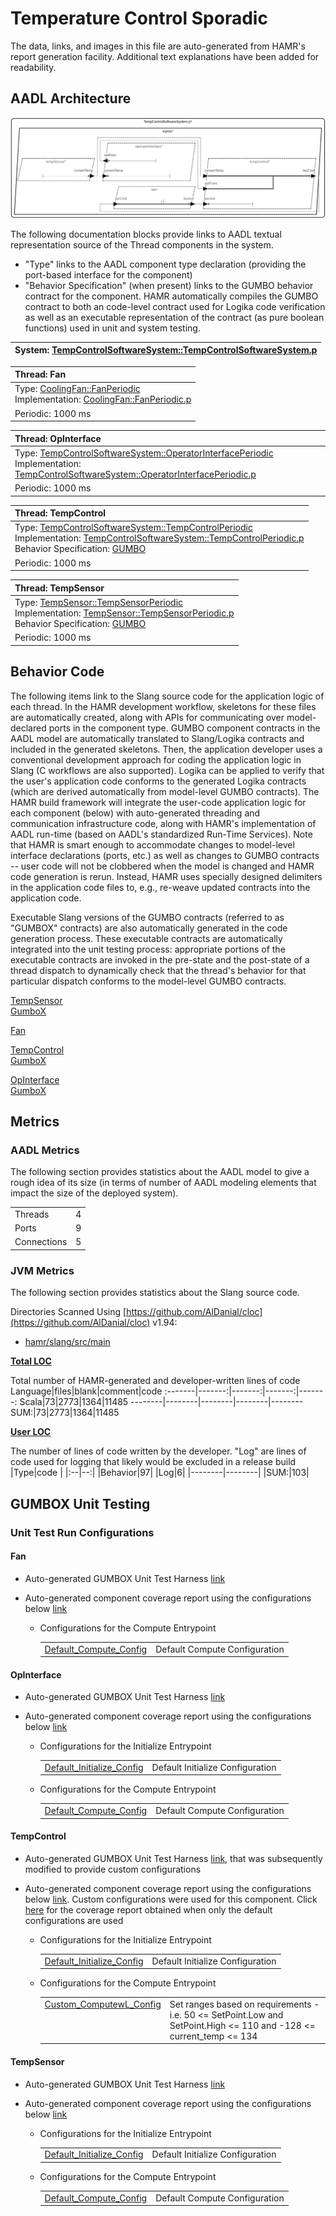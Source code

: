 # <!--start__temperature-control-sporadic-title-->Temperature Control Sporadic<!--end____temperature-control-sporadic-title-->
<!--start__temperature-control-sporadic-description-->
The data, links, and images in this file are auto-generated from HAMR's report generation facility. Additional text explanations have been added for readability.
<!--end____temperature-control-sporadic-description-->
## <!--start__temperature-control-sporadic_arch-section-title-->AADL Architecture<!--end____temperature-control-sporadic_arch-section-title-->
<!--start__temperature-control-sporadic_arch-section-description-->
![AADL Arch](aadl/diagrams/aadl-arch.svg)

The following documentation blocks provide links to AADL textual representation source of the Thread components in the system.
* "Type" links to the AADL component type declaration (providing the port-based interface for the component)
* "Behavior Specification" (when present) links to the GUMBO behavior contract for the component. HAMR automatically
compiles the GUMBO contract to both an code-level contract used for Logika code verification as well as an executable
representation of the contract (as pure boolean functions) used in unit and system testing.
<!--end____temperature-control-sporadic_arch-section-description-->
<!--start__temperature-control-sporadic_arch-section_aadl-arch-component-info-tempcontrolsoftwaresystem_p_instance-->
|System: [TempControlSoftwareSystem::TempControlSoftwareSystem.p](aadl/packages/TempControlSoftwareSystem.aadl#L60)|
|:--|
<!--end____temperature-control-sporadic_arch-section_aadl-arch-component-info-tempcontrolsoftwaresystem_p_instance-->
<!--start__temperature-control-sporadic_arch-section_aadl-arch-component-info-fan-fan-->
|Thread: Fan <!--[fan](aadl/packages/TempControlSoftwareSystem.aadl#L80)--> |
|:--|
|Type: [CoolingFan::FanPeriodic](aadl/packages/CoolingFan.aadl#L32)<br>Implementation: [CoolingFan::FanPeriodic.p](aadl/packages/CoolingFan.aadl#L58)|
|Periodic: 1000 ms|

<!--end____temperature-control-sporadic_arch-section_aadl-arch-component-info-fan-fan-->
<!--start__temperature-control-sporadic_arch-section_aadl-arch-component-info-operatorinterface-opinterface-->
|Thread: OpInterface <!--[operatorInterface](aadl/packages/TempControlSoftwareSystem.aadl#L82)--> |
|:--|
|Type: [TempControlSoftwareSystem::OperatorInterfacePeriodic](aadl/packages/TempControlSoftwareSystem.aadl#L210)<br>Implementation: [TempControlSoftwareSystem::OperatorInterfacePeriodic.p](aadl/packages/TempControlSoftwareSystem.aadl#L234)|
|Periodic: 1000 ms|

<!--end____temperature-control-sporadic_arch-section_aadl-arch-component-info-operatorinterface-opinterface-->
<!--start__temperature-control-sporadic_arch-section_aadl-arch-component-info-tempcontrol-tempcontrol-->
|Thread: TempControl <!--[tempControl](aadl/packages/TempControlSoftwareSystem.aadl#L81)--> |
|:--|
|Type: [TempControlSoftwareSystem::TempControlPeriodic](aadl/packages/TempControlSoftwareSystem.aadl#L111)<br>Implementation: [TempControlSoftwareSystem::TempControlPeriodic.p](aadl/packages/TempControlSoftwareSystem.aadl#L198)<br>Behavior Specification: [GUMBO](aadl/packages/TempControlSoftwareSystem.aadl#L131)|
|Periodic: 1000 ms|

<!--end____temperature-control-sporadic_arch-section_aadl-arch-component-info-tempcontrol-tempcontrol-->
<!--start__temperature-control-sporadic_arch-section_aadl-arch-component-info-tempsensor-tempsensor-->
|Thread: TempSensor <!--[tempSensor](aadl/packages/TempControlSoftwareSystem.aadl#L79)--> |
|:--|
|Type: [TempSensor::TempSensorPeriodic](aadl/packages/TempSensor.aadl#L45)<br>Implementation: [TempSensor::TempSensorPeriodic.p](aadl/packages/TempSensor.aadl#L71)<br>Behavior Specification: [GUMBO](aadl/packages/TempSensor.aadl#L60)|
|Periodic: 1000 ms|

<!--end____temperature-control-sporadic_arch-section_aadl-arch-component-info-tempsensor-tempsensor-->

## <!--start__temperature-control-sporadic_behavior-code-title-->Behavior Code<!--end____temperature-control-sporadic_behavior-code-title-->
<!--start__temperature-control-sporadic_behavior-code-description-->
The following items link to the Slang source code for the application logic of each thread.
In the HAMR development workflow, skeletons for these files are automatically created,
along with APIs for communicating over model-declared ports in the component type.
GUMBO component contracts in the AADL model are automatically translated to Slang/Logika
contracts and included in the generated skeletons. Then, the application developer uses a
conventional development approach for coding the application logic in Slang
(C workflows are also supported). Logika can be applied to verify that the user's
application code conforms to the generated Logika contracts (which are derived
automatically from model-level GUMBO contracts). The HAMR build framework will integrate
the user-code application logic for each component (below) with auto-generated threading
and communication infrastructure code, along with HAMR's implementation of AADL run-time
(based on AADL's standardized Run-Time Services). Note that HAMR is smart enough to
accommodate changes to model-level interface declarations (ports, etc.) as well as changes
to GUMBO contracts -- user code will not be clobbered when the model is changed and HAMR
code generation is rerun. Instead, HAMR uses specially designed delimiters in the
application code files to, e.g., re-weave updated contracts into the application code.

Executable Slang versions of the GUMBO contracts (referred to as "GUMBOX" contracts)
are also automatically generated in the code generation process. These executable
contracts are automatically integrated into the unit testing process: appropriate
portions of the executable contracts are invoked in the pre-state and the post-state
of a thread dispatch to dynamically check that the thread's behavior for that particular
dispatch conforms to the model-level GUMBO contracts.
<!--end____temperature-control-sporadic_behavior-code-description-->
<!--start__temperature-control-sporadic_behavior-code_slang-code-tempsensor-tempsensor-->
[TempSensor](hamr/slang/src/main/component/tc/TempSensor/TempSensorPeriodic_p_tcproc_tempSensor.scala)
<br>[GumboX](hamr/slang/src/main/bridge/tc/TempSensor/TempSensorPeriodic_p_tcproc_tempSensor_GumboX.scala)
<!--end____temperature-control-sporadic_behavior-code_slang-code-tempsensor-tempsensor-->
<!--start__temperature-control-sporadic_behavior-code_slang-code-fan-fan-->
[Fan](hamr/slang/src/main/component/tc/CoolingFan/FanPeriodic_p_tcproc_fan.scala)

<!--end____temperature-control-sporadic_behavior-code_slang-code-fan-fan-->
<!--start__temperature-control-sporadic_behavior-code_slang-code-tempcontrol-tempcontrol-->
[TempControl](hamr/slang/src/main/component/tc/TempControlSoftwareSystem/TempControlPeriodic_p_tcproc_tempControl.scala)
<br>[GumboX](hamr/slang/src/main/bridge/tc/TempControlSoftwareSystem/TempControlPeriodic_p_tcproc_tempControl_GumboX.scala)
<!--end____temperature-control-sporadic_behavior-code_slang-code-tempcontrol-tempcontrol-->
<!--start__temperature-control-sporadic_behavior-code_slang-code-operatorinterface-opinterface-->
[OpInterface](hamr/slang/src/main/component/tc/TempControlSoftwareSystem/OperatorInterfacePeriodic_p_tcproc_operatorInterface.scala)
<br>[GumboX](hamr/slang/src/main/bridge/tc/TempControlSoftwareSystem/OperatorInterfacePeriodic_p_tcproc_operatorInterface_GumboX.scala)
<!--end____temperature-control-sporadic_behavior-code_slang-code-operatorinterface-opinterface-->

## <!--start__temperature-control-sporadic_metrics-title-->Metrics<!--end____temperature-control-sporadic_metrics-title-->
<!--start__temperature-control-sporadic_metrics-description-->
<!--end____temperature-control-sporadic_metrics-description-->
### <!--start__temperature-control-sporadic_metrics_aadl-metrics-title-->AADL Metrics<!--end____temperature-control-sporadic_metrics_aadl-metrics-title-->
<!--start__temperature-control-sporadic_metrics_aadl-metrics-description-->
The following section provides statistics about the AADL model to give a rough idea of
its size (in terms of number of AADL modeling elements that impact the size of the deployed system).
<!--end____temperature-control-sporadic_metrics_aadl-metrics-description-->
<!--start__temperature-control-sporadic_metrics_aadl-metrics_aadl-metrics-content-block-->
| | |
|:--|:--|
|Threads|4|
|Ports|9|
|Connections|5|
<!--end____temperature-control-sporadic_metrics_aadl-metrics_aadl-metrics-content-block-->

### <!--start__temperature-control-sporadic_metrics_jvm-metrics-title-->JVM Metrics<!--end____temperature-control-sporadic_metrics_jvm-metrics-title-->
<!--start__temperature-control-sporadic_metrics_jvm-metrics-description-->
The following section provides statistics about the Slang source code.
<!--end____temperature-control-sporadic_metrics_jvm-metrics-description-->
<!--start__temperature-control-sporadic_metrics_jvm-metrics_temperature-control-sporadic_code_metrics-->
Directories Scanned Using [https://github.com/AlDanial/cloc](https://github.com/AlDanial/cloc) v1.94:
- [hamr/slang/src/main](hamr/slang/src/main)

<u><b>Total LOC</b></u>

Total number of HAMR-generated and developer-written lines of code
Language|files|blank|comment|code
:-------|-------:|-------:|-------:|-------:
Scala|73|2773|1364|11485
--------|--------|--------|--------|--------
SUM:|73|2773|1364|11485

<u><b>User LOC</b></u>

The number of lines of code written by the developer.
"Log" are lines of code used for logging that
likely would be excluded in a release build
 |Type|code |
 |:--|--:|
 |Behavior|97|
 |Log|6|
 |--------|--------|
 |SUM:|103|
<!--end____temperature-control-sporadic_metrics_jvm-metrics_temperature-control-sporadic_code_metrics-->

## <!--start__temperature-control-sporadic_gumbox-unit-testing-setup-title-->GUMBOX Unit Testing<!--end____temperature-control-sporadic_gumbox-unit-testing-setup-title-->
<!--start__temperature-control-sporadic_gumbox-unit-testing-setup-description-->
<!--end____temperature-control-sporadic_gumbox-unit-testing-setup-description-->
### <!--start__temperature-control-sporadic_gumbox-unit-testing-setup_configurations-title-->Unit Test Run Configurations<!--end____temperature-control-sporadic_gumbox-unit-testing-setup_configurations-title-->
<!--start__temperature-control-sporadic_gumbox-unit-testing-setup_configurations-description-->
<!--end____temperature-control-sporadic_gumbox-unit-testing-setup_configurations-description-->
#### <!--start__temperature-control-sporadic_gumbox-unit-testing-setup_configurations_fan_configurations-title-->Fan<!--end____temperature-control-sporadic_gumbox-unit-testing-setup_configurations_fan_configurations-title-->
<!--start__temperature-control-sporadic_gumbox-unit-testing-setup_configurations_fan_configurations-description-->
- Auto-generated GUMBOX Unit Test Harness [link](hamr/slang/src/test/bridge/tc/CoolingFan/FanPeriodic_p_tcproc_fan_GumboX_UnitTests.scala)
- Auto-generated component coverage report using the configurations below [link](https://people.cs.ksu.edu/~santos_jenkins/pub/gumbox-journal/custom_configs/tc/FanPeriodic_p_tcproc_fan_DSC_UnitTests/report.html)

    - Configurations for the Compute Entrypoint
      <table>
        <tr><td valign=top><a href="hamr/slang/src/test/util/tc/CoolingFan/FanPeriodic_p_tcproc_fan_UnitTestConfiguration_Util.scala#L22">Default_Compute_Config</a></td><td>Default Compute Configuration</td></tr>
      </table>

<!--end____temperature-control-sporadic_gumbox-unit-testing-setup_configurations_fan_configurations-description-->

#### <!--start__temperature-control-sporadic_gumbox-unit-testing-setup_configurations_opinterface_configurations-title-->OpInterface<!--end____temperature-control-sporadic_gumbox-unit-testing-setup_configurations_opinterface_configurations-title-->
<!--start__temperature-control-sporadic_gumbox-unit-testing-setup_configurations_opinterface_configurations-description-->
- Auto-generated GUMBOX Unit Test Harness [link](hamr/slang/src/test/bridge/tc/TempControlSoftwareSystem/OperatorInterfacePeriodic_p_tcproc_operatorInterface_GumboX_UnitTests.scala)
- Auto-generated component coverage report using the configurations below [link](https://people.cs.ksu.edu/~santos_jenkins/pub/gumbox-journal/custom_configs/tc/OperatorInterfacePeriodic_p_tcproc_operatorInterface_DSC_UnitTests/report.html)

    - Configurations for the Initialize Entrypoint
      <table>
        <tr><td valign=top><a href="hamr/slang/src/test/util/tc/TempControlSoftwareSystem/OperatorInterfacePeriodic_p_tcproc_operatorInterface_UnitTestConfiguration_Util.scala#L22">Default_Initialize_Config</a></td><td>Default Initialize Configuration</td></tr>
      </table>

    - Configurations for the Compute Entrypoint
      <table>
        <tr><td valign=top><a href="hamr/slang/src/test/util/tc/TempControlSoftwareSystem/OperatorInterfacePeriodic_p_tcproc_operatorInterface_UnitTestConfiguration_Util.scala#L38">Default_Compute_Config</a></td><td>Default Compute Configuration</td></tr>
      </table>

<!--end____temperature-control-sporadic_gumbox-unit-testing-setup_configurations_opinterface_configurations-description-->

#### <!--start__temperature-control-sporadic_gumbox-unit-testing-setup_configurations_tempcontrol_configurations-title-->TempControl<!--end____temperature-control-sporadic_gumbox-unit-testing-setup_configurations_tempcontrol_configurations-title-->
<!--start__temperature-control-sporadic_gumbox-unit-testing-setup_configurations_tempcontrol_configurations-description-->
- Auto-generated GUMBOX Unit Test Harness [link](hamr/slang/src/test/bridge/tc/TempControlSoftwareSystem/TempControlPeriodic_p_tcproc_tempControl_GumboX_UnitTests.scala), that was subsequently modified to provide custom configurations
- Auto-generated component coverage report using the configurations below [link](https://people.cs.ksu.edu/~santos_jenkins/pub/gumbox-journal/custom_configs/tc/TempControlPeriodic_p_tcproc_tempControl_DSC_UnitTests/report.html).  Custom configurations were used for this component. Click [here](https://people.cs.ksu.edu/~santos_jenkins/pub/gumbox-journal/default_configs/tc/TempControlPeriodic_p_tcproc_tempControl_DSC_UnitTests/report.html)
for the coverage report obtained when only the default configurations are used

    - Configurations for the Initialize Entrypoint
      <table>
        <tr><td valign=top><a href="hamr/slang/src/test/util/tc/TempControlSoftwareSystem/TempControlPeriodic_p_tcproc_tempControl_UnitTestConfiguration_Util.scala#L22">Default_Initialize_Config</a></td><td>Default Initialize Configuration</td></tr>
      </table>

    - Configurations for the Compute Entrypoint
      <table>
        <tr><td valign=top><a href="hamr/slang/src/test/bridge/tc/TempControlSoftwareSystem/TempControlPeriodic_p_tcproc_tempControl_GumboX_UnitTests.scala#L23">Custom_ComputewL_Config</a></td><td>Set ranges based on requirements - i.e. 50 <= SetPoint.Low and SetPoint.High <= 110 and -128 <= current_temp <= 134</td></tr>
      </table>

<!--end____temperature-control-sporadic_gumbox-unit-testing-setup_configurations_tempcontrol_configurations-description-->

#### <!--start__temperature-control-sporadic_gumbox-unit-testing-setup_configurations_tempsensor_configurations-title-->TempSensor<!--end____temperature-control-sporadic_gumbox-unit-testing-setup_configurations_tempsensor_configurations-title-->
<!--start__temperature-control-sporadic_gumbox-unit-testing-setup_configurations_tempsensor_configurations-description-->
- Auto-generated GUMBOX Unit Test Harness [link](hamr/slang/src/test/bridge/tc/TempSensor/TempSensorPeriodic_p_tcproc_tempSensor_GumboX_UnitTests.scala)
- Auto-generated component coverage report using the configurations below [link](https://people.cs.ksu.edu/~santos_jenkins/pub/gumbox-journal/custom_configs/tc/TempSensorPeriodic_p_tcproc_tempSensor_DSC_UnitTests/report.html)

    - Configurations for the Initialize Entrypoint
      <table>
        <tr><td valign=top><a href="hamr/slang/src/test/util/tc/TempSensor/TempSensorPeriodic_p_tcproc_tempSensor_UnitTestConfiguration_Util.scala#L22">Default_Initialize_Config</a></td><td>Default Initialize Configuration</td></tr>
      </table>

    - Configurations for the Compute Entrypoint
      <table>
        <tr><td valign=top><a href="hamr/slang/src/test/util/tc/TempSensor/TempSensorPeriodic_p_tcproc_tempSensor_UnitTestConfiguration_Util.scala#L38">Default_Compute_Config</a></td><td>Default Compute Configuration</td></tr>
      </table>

<!--end____temperature-control-sporadic_gumbox-unit-testing-setup_configurations_tempsensor_configurations-description-->
